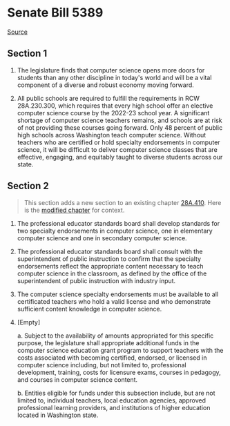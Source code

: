 # Senate Bill 5389

[Source](http://lawfilesext.leg.wa.gov/biennium/2021-22/Pdf/Bills/Senate%20Bills/5389.pdf)
## Section 1
1. The legislature finds that computer science opens more doors for students than any other discipline in today's world and will be a vital component of a diverse and robust economy moving forward.

2. All public schools are required to fulfill the requirements in RCW 28A.230.300, which requires that every high school offer an elective computer science course by the 2022-23 school year. A significant shortage of computer science teachers remains, and schools are at risk of not providing these courses going forward. Only 48 percent of public high schools across Washington teach computer science. Without teachers who are certified or hold specialty endorsements in computer science, it will be difficult to deliver computer science classes that are effective, engaging, and equitably taught to diverse students across our state.


## Section 2
> This section adds a new section to an existing chapter [28A.410](/rcw/28A_common_school_provisions/28A.410_certification.md). Here is the [modified chapter](rcw/28A_common_school_provisions/28A.410_certification.md) for context.

1. The professional educator standards board shall develop standards for two specialty endorsements in computer science, one in elementary computer science and one in secondary computer science.

2. The professional educator standards board shall consult with the superintendent of public instruction to confirm that the specialty endorsements reflect the appropriate content necessary to teach computer science in the classroom, as defined by the office of the superintendent of public instruction with industry input.

3. The computer science specialty endorsements must be available to all certificated teachers who hold a valid license and who demonstrate sufficient content knowledge in computer science.

4. [Empty]

    a. Subject to the availability of amounts appropriated for this specific purpose, the legislature shall appropriate additional funds in the computer science education grant program to support teachers with the costs associated with becoming certified, endorsed, or licensed in computer science including, but not limited to, professional development, training, costs for licensure exams, courses in pedagogy, and courses in computer science content.

    b. Entities eligible for funds under this subsection include, but are not limited to, individual teachers, local education agencies, approved professional learning providers, and institutions of higher education located in Washington state.

